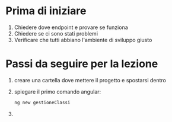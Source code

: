 # Prima di iniziare

1) Chiedere dove endpoint e provare se funziona
2) Chiedere se ci sono stati problemi
3) Verificare che tutti abbiano l'ambiente di sviluppo giusto

# Passi da seguire per la lezione

1) creare una cartella dove mettere il progetto e spostarsi dentro
2) spiegare il primo comando angular:

   ```Bash
   ng new gestioneClassi
   ```
3) 


